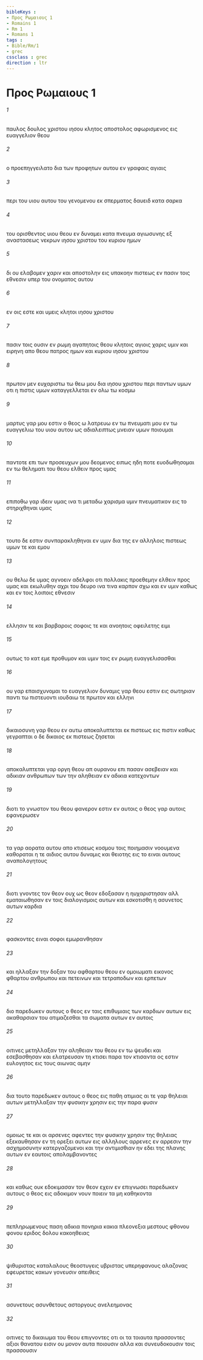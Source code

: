 ```yaml
---
bibleKeys : 
- Προς Ρωμαιους 1
- Romains 1
- Rm 1
- Romans 1
tags : 
- Bible/Rm/1
- grec
cssclass : grec
direction : ltr
---
```


# Προς Ρωμαιους 1

###### 1
παυλος δουλος χριστου ιησου κλητος αποστολος αφωρισμενος εις ευαγγελιον θεου
###### 2
ο προεπηγγειλατο δια των προφητων αυτου εν γραφαις αγιαις
###### 3
περι του υιου αυτου του γενομενου εκ σπερματος δαυειδ κατα σαρκα
###### 4
του ορισθεντος υιου θεου εν δυναμει κατα πνευμα αγιωσυνης εξ αναστασεως νεκρων ιησου χριστου του κυριου ημων
###### 5
δι ου ελαβομεν χαριν και αποστολην εις υπακοην πιστεως εν πασιν τοις εθνεσιν υπερ του ονοματος αυτου
###### 6
εν οις εστε και υμεις κλητοι ιησου χριστου
###### 7
πασιν τοις ουσιν εν ρωμη αγαπητοις θεου κλητοις αγιοις χαρις υμιν και ειρηνη απο θεου πατρος ημων και κυριου ιησου χριστου
###### 8
πρωτον μεν ευχαριστω τω θεω μου δια ιησου χριστου περι παντων υμων οτι η πιστις υμων καταγγελλεται εν ολω τω κοσμω
###### 9
μαρτυς γαρ μου εστιν ο θεος ω λατρευω εν τω πνευματι μου εν τω ευαγγελιω του υιου αυτου ως αδιαλειπτως μνειαν υμων ποιουμαι
###### 10
παντοτε επι των προσευχων μου δεομενος ειπως ηδη ποτε ευοδωθησομαι εν τω θεληματι του θεου ελθειν προς υμας
###### 11
επιποθω γαρ ιδειν υμας ινα τι μεταδω χαρισμα υμιν πνευματικον εις το στηριχθηναι υμας
###### 12
τουτο δε εστιν συνπαρακληθηναι εν υμιν δια της εν αλληλοις πιστεως υμων τε και εμου
###### 13
ου θελω δε υμας αγνοειν αδελφοι οτι πολλακις προεθεμην ελθειν προς υμας και εκωλυθην αχρι του δευρο ινα τινα καρπον σχω και εν υμιν καθως και εν τοις λοιποις εθνεσιν
###### 14
ελλησιν τε και βαρβαροις σοφοις τε και ανοητοις οφειλετης ειμι
###### 15
ουτως το κατ εμε προθυμον και υμιν τοις εν ρωμη ευαγγελισασθαι
###### 16
ου γαρ επαισχυνομαι το ευαγγελιον δυναμις γαρ θεου εστιν εις σωτηριαν παντι τω πιστευοντι ιουδαιω τε πρωτον και ελληνι
###### 17
δικαιοσυνη γαρ θεου εν αυτω αποκαλυπτεται εκ πιστεως εις πιστιν καθως γεγραπται ο δε δικαιος εκ πιστεως ζησεται
###### 18
αποκαλυπτεται γαρ οργη θεου απ ουρανου επι πασαν ασεβειαν και αδικιαν ανθρωπων των την αληθειαν εν αδικια κατεχοντων
###### 19
διοτι το γνωστον του θεου φανερον εστιν εν αυτοις ο θεος γαρ αυτοις εφανερωσεν
###### 20
τα γαρ αορατα αυτου απο κτισεως κοσμου τοις ποιημασιν νοουμενα καθοραται η τε αιδιος αυτου δυναμις και θειοτης εις το ειναι αυτους αναπολογητους
###### 21
διοτι γνοντες τον θεον ουχ ως θεον εδοξασαν η ηυχαριστησαν αλλ εματαιωθησαν εν τοις διαλογισμοις αυτων και εσκοτισθη η ασυνετος αυτων καρδια
###### 22
φασκοντες ειναι σοφοι εμωρανθησαν
###### 23
και ηλλαξαν την δοξαν του αφθαρτου θεου εν ομοιωματι εικονος φθαρτου ανθρωπου και πετεινων και τετραποδων και ερπετων
###### 24
διο παρεδωκεν αυτους ο θεος εν ταις επιθυμιαις των καρδιων αυτων εις ακαθαρσιαν του ατιμαζεσθαι τα σωματα αυτων εν αυτοις
###### 25
οιτινες μετηλλαξαν την αληθειαν του θεου εν τω ψευδει και εσεβασθησαν και ελατρευσαν τη κτισει παρα τον κτισαντα ος εστιν ευλογητος εις τους αιωνας αμην
###### 26
δια τουτο παρεδωκεν αυτους ο θεος εις παθη ατιμιας αι τε γαρ θηλειαι αυτων μετηλλαξαν την φυσικην χρησιν εις την παρα φυσιν
###### 27
ομοιως τε και οι αρσενες αφεντες την φυσικην χρησιν της θηλειας εξεκαυθησαν εν τη ορεξει αυτων εις αλληλους αρρενες εν αρρεσιν την ασχημοσυνην κατεργαζομενοι και την αντιμισθιαν ην εδει της πλανης αυτων εν εαυτοις απολαμβανοντες
###### 28
και καθως ουκ εδοκιμασαν τον θεον εχειν εν επιγνωσει παρεδωκεν αυτους ο θεος εις αδοκιμον νουν ποιειν τα μη καθηκοντα
###### 29
πεπληρωμενους παση αδικια πονηρια κακια πλεονεξια μεστους φθονου φονου εριδος δολου κακοηθειας
###### 30
ψιθυριστας καταλαλους θεοστυγεις υβριστας υπερηφανους αλαζονας εφευρετας κακων γονευσιν απειθεις
###### 31
ασυνετους ασυνθετους αστοργους ανελεημονας
###### 32
οιτινες το δικαιωμα του θεου επιγνοντες οτι οι τα τοιαυτα πρασσοντες αξιοι θανατου εισιν ου μονον αυτα ποιουσιν αλλα και συνευδοκουσιν τοις πρασσουσιν
